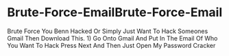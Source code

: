 # Brute-Force-EmailBrute-Force-Email
Brute Force You Benn Hacked Or Simply Just Want To Hack Someones Gmail Then Download This. 1) Go Onto Gmail And Put In The Email Of Who You Want To Hack  Press Next And Then Just Open My Password Cracker
